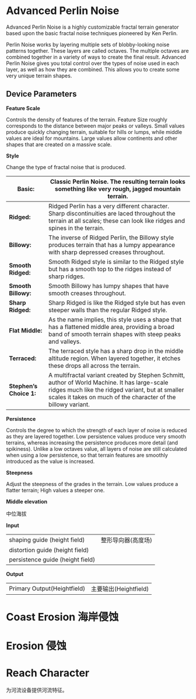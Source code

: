 # Advanced Perlin Noise

Advanced Perlin Noise is a highly customizable fractal terrain generator based upon the basic fractal noise techniques pioneered by Ken Perlin.

 
Perlin Noise works by layering multiple sets of blobby-looking noise patterns together. These layers are called octaves. The multiple octaves are combined together in a variety of ways to create the final result. Advanced Perlin Noise gives you total control over the types of noise used in each layer, as well as how they are combined. This allows you to create some very unique terrain shapes. 

## Device Parameters

**Feature Scale**

Controls the density of features of the terrain. 
Feature Size roughly corresponds to the distance between major peaks or valleys. Small values produce quickly changing terrain, suitable for hills or lumps, while middle values are ideal for mountains. Large values allow continents and other shapes that are created on a massive scale.



**Style**

Change the type of fractal noise that is produced.

| **Basic:**              | Classic Perlin Noise. The resulting terrain looks something like very rough, jagged mountain terrain. |
| ----------------------- | ------------------------------------------------------------ |
| **Ridged:**             | Ridged Perlin has a very different character. Sharp discontinuities are laced throughout the terrain at all scales; these can look like ridges and spines in the terrain. |
| **Billowy:**            | The inverse of Ridged Perlin, the Billowy style produces terrain that has a lumpy appearance with sharp depressed creases throughout. |
| **Smooth Ridged:**      | Smooth Ridged style is similar to the Ridged style but has a smooth top to the ridges instead of sharp ridges. |
| **Smooth Billowy:**     | Smooth Billowy has lumpy shapes that have smooth creases throughout. |
| **Sharp Ridged:**       | Sharp Ridged is like the Ridged style but has even steeper walls than the regular Ridged style. |
| **Flat Middle:**        | As the name implies, this style uses a shape that has a flattened middle area, providing a broad band of smooth terrain shapes with steep peaks and valleys. |
| **Terraced:**           | The terraced style has a sharp drop in the middle altitude region. When layered together, it etches these drops all across the terrain. |
| **Stephen’s Choice 1:** | A multifractal variant created by Stephen Schmitt, author of World Machine. It has large-scale ridges much like the ridged variant, but at smaller scales it takes on much of the character of the billowy variant. |



**Persistence**

Controls the degree to which the strength of each layer of noise is reduced as they are layered together. Low persistence values produce very smooth terrains, whereas increasing the persistence produces more detail (and spikiness). Unlike a low octaves value, all layers of noise are still calculated when using a low persistence, so that terrain features are smoothly introduced as the value is increased.



**Steepness**

Adjust the steepness of the grades in the terrain. Low values produce a flatter terrain; High values a steeper one.



**Middle elevation**

中位海拔



**Input**

|                                  |                    |
| -------------------------------- | ------------------ |
| shaping guide (height field)     | 整形导向器(高度场) |
| distortion guide (height field)  |                    |
| persistence guide (height field) |                    |



**Output**

|                             |                       |
| --------------------------- | --------------------- |
| Primary Output(Heightfield) | 主要输出(Heightfield) |



# Coast Erosion 海岸侵蚀

# Erosion 侵蚀

# Reach Character

为河流设备提供河流特征。